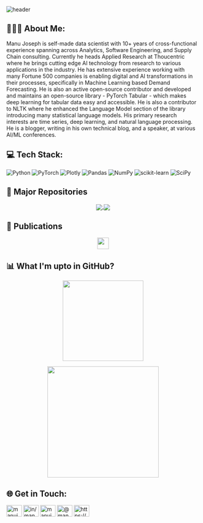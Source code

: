 <!--
**manujosephv/manujosephv** is a ✨ _special_ ✨ repository because its `README.md` (this file) appears on your GitHub profile.

Here are some ideas to get you started:

- 🔭 I’m currently working on ...
- 🌱 I’m currently learning ...
- 👯 I’m looking to collaborate on ...
- 🤔 I’m looking for help with ...
- 💬 Ask me about ...
- 📫 How to reach me: ...
- 😄 Pronouns: ...
- ⚡ Fun fact: ...
-->
![header](https://capsule-render.vercel.app/api?type=Waving&color=gradient&height=300&section=header&text=Manu%20Joseph&fontSize=90&animation=fadeIn&desc=Head%20of%20Applied%20Research%20|%20Creator%20of%20PyTorch%20Tabular%20|%20Speaker%20|%20Blogger&descAlignY=70)
## 👨🏻‍💻 About Me:
Manu Joseph is self-made data scientist with 10+ years of cross-functional experience spanning across Analytics, Software Engineering, and Supply Chain consulting. Currently he heads Applied Research at Thoucentric where he brings cutting edge AI technology from research to various applications in the industry. He has extensive experience working with many Fortune 500 companies is enabling digital and AI transformations in their processes, specifically in Machine Learning based Demand Forecasting. He is also an active open-source contributor and developed and maintains an open-source library - PyTorch Tabular - which makes deep learning for tabular data easy and accessible. He is also a contributor to NLTK where he enhanced the Language Model section of the library introducing many statistical language models. His primary research interests are time series, deep learning, and natural language processing. He is a blogger, writing in his own technical blog, and a speaker, at various AI/ML conferences.

<!-- <img alt="Night Coding" src="https://raw.githubusercontent.com/AVS1508/AVS1508/master/assets/Night-Coding.gif" align="right"/> -->

## 💻 Tech Stack:
![Python](https://img.shields.io/badge/python-3670A0?style=for-the-badge&logo=python&logoColor=ffdd54) ![PyTorch](https://img.shields.io/badge/PyTorch-%23EE4C2C.svg?style=for-the-badge&logo=PyTorch&logoColor=white) ![Plotly](https://img.shields.io/badge/Plotly-%233F4F75.svg?style=for-the-badge&logo=plotly&logoColor=white) ![Pandas](https://img.shields.io/badge/pandas-%23150458.svg?style=for-the-badge&logo=pandas&logoColor=white) ![NumPy](https://img.shields.io/badge/numpy-%23013243.svg?style=for-the-badge&logo=numpy&logoColor=white) ![scikit-learn](https://img.shields.io/badge/scikit--learn-%23F7931E.svg?style=for-the-badge&logo=scikit-learn&logoColor=white) ![SciPy](https://img.shields.io/badge/SciPy-%230C55A5.svg?style=for-the-badge&logo=scipy&logoColor=%white)

## 🚩 Major Repositories
<p align="center">
<a href="https://github.com/manujosephv/pytorch_tabular">
  <img align="center" src="https://github-readme-stats.vercel.app/api/pin/?username=manujosephv&repo=pytorch_tabular&theme=vue" />
</a>
<a href="https://github.com/manujosephv/deeprenewalprocess">
  <img align="center" src="https://github-readme-stats.vercel.app/api/pin/?username=manujosephv&repo=deeprenewalprocess&theme=vue" />
</a>
</p>

## 📰 Publications

<p align="center">
<a href="https://arxiv.org/ftp/arxiv/papers/2104/2104.13638.pdf">
  <img height="30em" src="https://img.shields.io/badge/arxiv(2021)-PyTorch%20Tabular:%20A%20Framework%20for%20Deep%20Learning%20with%20Tabular%20Data-informational?style=flat&logo=<LOGO_NAME>&logoColor=white&color=2bbc8a" />
  
</a>
</p>


## 📊 What I'm upto in GitHub?

<p align="center">
<a href="https://github.com/manujosephv">
  <img height="210em" src="https://github-readme-stats.vercel.app/api?username=manujosephv&theme=vue&hide_border=false&include_all_commits=false&count_private=true" />
  
  <!-- <img height="180em" src="https://github-readme-stats-eight-theta.vercel.app/api/top-langs/?username=manujosephv&layout=compact&exclude_lang=java+r&theme=vue-dark" /> -->
</a>
</p>
<p align="center">
<a href="https://github.com/manujosephv">
  <img height="290em" src="https://github-profile-trophy.vercel.app/?username=manujosephv&theme=nord&no-frame=true&no-bg=true&margin-w=4row=2&column=3&title=Stars,Commits,Followers,Repositories,MultiLanguage,Issues" />
  <!-- <img height="180em" src="https://github-readme-stats-eight-theta.vercel.app/api/top-langs/?username=manujosephv&layout=compact&exclude_lang=java+r&theme=vue-dark" /> -->
</a>
</p>

## 🌐 Get in Touch:
<p align="left">
<a href="https://twitter.com/manujosephv" target="blank"><img align="center" src="https://raw.githubusercontent.com/rahuldkjain/github-profile-readme-generator/master/src/images/icons/Social/twitter.svg" alt="manujosephv" height="30" width="40" /></a>
<a href="https://linkedin.com/in/in/manujosephv" target="blank"><img align="center" src="https://raw.githubusercontent.com/rahuldkjain/github-profile-readme-generator/master/src/images/icons/Social/linked-in-alt.svg" alt="in/manujosephv" height="30" width="40" /></a>
<a href="https://kaggle.com/manujosephv" target="blank"><img align="center" src="https://raw.githubusercontent.com/rahuldkjain/github-profile-readme-generator/master/src/images/icons/Social/kaggle.svg" alt="manujosephv" height="30" width="40" /></a>
<a href="https://medium.com/@manujosephv" target="blank"><img align="center" src="https://raw.githubusercontent.com/rahuldkjain/github-profile-readme-generator/master/src/images/icons/Social/medium.svg" alt="@manujosephv" height="30" width="40" /></a>
<a href="/https://deep-and-shallow.com/feed/" target="blank"><img align="center" src="https://raw.githubusercontent.com/rahuldkjain/github-profile-readme-generator/master/src/images/icons/Social/rss.svg" alt="https://deep-and-shallow.com/feed/" height="30" width="40" /></a>
</p>
<!-- 
[![LinkedIn](https://img.shields.io/badge/LinkedIn-%230077B5.svg?logo=linkedin&logoColor=white)](https://linkedin.com/in/in/manujosephv) [![Medium](https://img.shields.io/badge/Medium-12100E?logo=medium&logoColor=white)](https://medium.com/@manujosephv) [![Twitter](https://img.shields.io/badge/Twitter-%231DA1F2.svg?logo=Twitter&logoColor=white)](https://twitter.com/manujosephv)  -->

<!-- ![](https://github-profile-summary-cards.vercel.app/api/cards/profile-details?username=manujosephv&theme=vue) -->
<!-- ![](https://github-readme-stats.vercel.app/api?username=manujosephv&theme=dark&hide_border=false&include_all_commits=false&count_private=true)<br/> -->
<!-- ![](https://github-readme-stats.vercel.app/api/top-langs/?username=manujosephv&theme=dark&hide_border=false&include_all_commits=false&count_private=true&layout=compact) -->

<!--  -->
